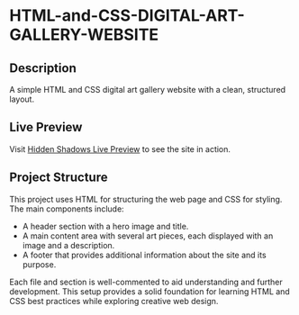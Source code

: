 # HTML-and-CSS-DIGITAL-ART-GALLERY-WEBSITE

## Description
A simple HTML and CSS digital art gallery website with a clean, structured layout.

## Live Preview
Visit [Hidden Shadows Live Preview](https://html-and-css-digital-art-gallery-site.netlify.app/) to see the site in action.

## Project Structure
This project uses HTML for structuring the web page and CSS for styling. The main components include:
- A header section with a hero image and title.
- A main content area with several art pieces, each displayed with an image and a description.
- A footer that provides additional information about the site and its purpose.

Each file and section is well-commented to aid understanding and further development. This setup provides a solid foundation for learning HTML and CSS best practices while exploring creative web design.
